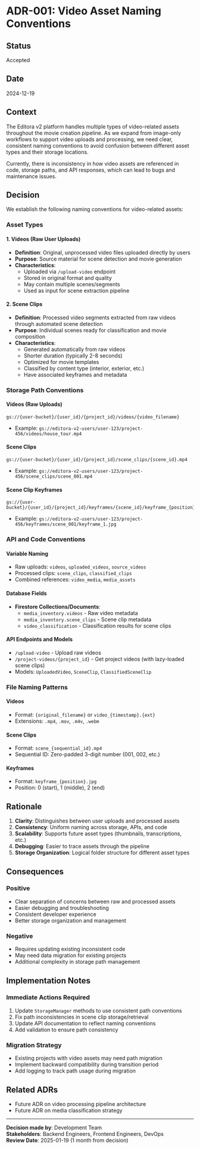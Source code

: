 # ADR-001: Video Asset Naming Conventions

## Status
Accepted

## Date
2024-12-19

## Context
The Editora v2 platform handles multiple types of video-related assets throughout the movie creation pipeline. As we expand from image-only workflows to support video uploads and processing, we need clear, consistent naming conventions to avoid confusion between different asset types and their storage locations.

Currently, there is inconsistency in how video assets are referenced in code, storage paths, and API responses, which can lead to bugs and maintenance issues.

## Decision
We establish the following naming conventions for video-related assets:

### Asset Types

#### 1. **Videos** (Raw User Uploads)
- **Definition**: Original, unprocessed video files uploaded directly by users
- **Purpose**: Source material for scene detection and movie generation
- **Characteristics**:
  - Uploaded via `/upload-video` endpoint
  - Stored in original format and quality
  - May contain multiple scenes/segments
  - Used as input for scene extraction pipeline

#### 2. **Scene Clips**
- **Definition**: Processed video segments extracted from raw videos through automated scene detection
- **Purpose**: Individual scenes ready for classification and movie composition
- **Characteristics**:
  - Generated automatically from raw videos
  - Shorter duration (typically 2-8 seconds)
  - Optimized for movie templates
  - Classified by content type (interior, exterior, etc.)
  - Have associated keyframes and metadata

### Storage Path Conventions

#### Videos (Raw Uploads)
```
gs://{user-bucket}/{user_id}/{project_id}/videos/{video_filename}
```
- Example: `gs://editora-v2-users/user-123/project-456/videos/house_tour.mp4`

#### Scene Clips
```
gs://{user-bucket}/{user_id}/{project_id}/scene_clips/{scene_id}.mp4
```
- Example: `gs://editora-v2-users/user-123/project-456/scene_clips/scene_001.mp4`

#### Scene Clip Keyframes
```
gs://{user-bucket}/{user_id}/{project_id}/keyframes/{scene_id}/keyframe_{position}.jpg
```
- Example: `gs://editora-v2-users/user-123/project-456/keyframes/scene_001/keyframe_1.jpg`

### API and Code Conventions

#### Variable Naming
- Raw uploads: `videos`, `uploaded_videos`, `source_videos`
- Processed clips: `scene_clips`, `classified_clips`
- Combined references: `video_media`, `media_assets`

#### Database Fields
- **Firestore Collections/Documents**:
  - `media_inventory.videos` - Raw video metadata
  - `media_inventory.scene_clips` - Scene clip metadata
  - `video_classification` - Classification results for scene clips

#### API Endpoints and Models
- `/upload-video` - Upload raw videos
- `/project-videos/{project_id}` - Get project videos (with lazy-loaded scene clips)
- Models: `UploadedVideo`, `SceneClip`, `ClassifiedSceneClip`

### File Naming Patterns

#### Videos
- Format: `{original_filename}` or `video_{timestamp}.{ext}`
- Extensions: `.mp4`, `.mov`, `.m4v`, `.webm`

#### Scene Clips
- Format: `scene_{sequential_id}.mp4`
- Sequential ID: Zero-padded 3-digit number (001, 002, etc.)

#### Keyframes
- Format: `keyframe_{position}.jpg`
- Position: 0 (start), 1 (middle), 2 (end)

## Rationale

1. **Clarity**: Distinguishes between user uploads and processed assets
2. **Consistency**: Uniform naming across storage, APIs, and code
3. **Scalability**: Supports future asset types (thumbnails, transcriptions, etc.)
4. **Debugging**: Easier to trace assets through the pipeline
5. **Storage Organization**: Logical folder structure for different asset types

## Consequences

### Positive
- Clear separation of concerns between raw and processed assets
- Easier debugging and troubleshooting
- Consistent developer experience
- Better storage organization and management

### Negative
- Requires updating existing inconsistent code
- May need data migration for existing projects
- Additional complexity in storage path management

## Implementation Notes

### Immediate Actions Required
1. Update `StorageManager` methods to use consistent path conventions
2. Fix path inconsistencies in scene clip storage/retrieval
3. Update API documentation to reflect naming conventions
4. Add validation to ensure path consistency

### Migration Strategy
- Existing projects with video assets may need path migration
- Implement backward compatibility during transition period
- Add logging to track path usage during migration

## Related ADRs
- Future ADR on video processing pipeline architecture
- Future ADR on media classification strategy

---

**Decision made by**: Development Team  
**Stakeholders**: Backend Engineers, Frontend Engineers, DevOps  
**Review Date**: 2025-01-19 (1 month from decision)
